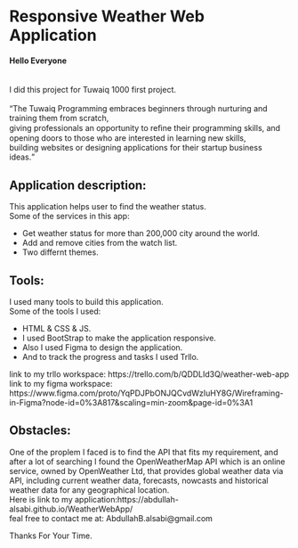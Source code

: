 
<h1> Responsive Weather Web Application  </h1>

<h4>Hello Everyone   </h4> <br>
I did this project for Tuwaiq 1000 first project. <br>
<br>
<q>The Tuwaiq Programming embraces beginners through nurturing and training them from scratch,  <br>
giving professionals an opportunity to reﬁne their programming skills, and opening doors to those who are interested in learning new skills,<br>
building websites or designing applications for their startup business ideas.</q><br>

<h2> Application description:  </h2>

<p>This application helps user to find the weather status. <br>
Some of the services in this app:
</p>
<ul>
<li>Get weather status for more than 200,000 city around the world.</li>
<li>Add and remove cities from the watch list.</li>
<li>Two differnt themes.</li>
</ul>

<h2>Tools:</h2>
<p>I used many tools to build this application. <br>
Some of the tools I used:
</p>
<ul>
<li>HTML & CSS & JS.</li>
<li>I used BootStrap to make the application responsive.</li>
<li>Also I used Figma to design the application.</li>
<li>And to track the progress and tasks I used Trllo.</li>
</ul>
link to my trllo workspace: https://trello.com/b/QDDLId3Q/weather-web-app  <br>
link to my figma workspace: https://www.figma.com/proto/YqPDJPbONJQCvdWzIuHY8G/Wireframing-in-Figma?node-id=0%3A817&scaling=min-zoom&page-id=0%3A1

<h2> Obstacles:</h2>
One of the proplem I faced is to find the API that fits my requirement, and after a lot of searching I found the OpenWeatherMap API which is an online service, owned by OpenWeather Ltd, that provides global weather data via API, including current weather data, forecasts, nowcasts and historical weather data for any geographical location.
 <br>
Here is link to my application:https://abdullah-alsabi.github.io/WeatherWebApp/ <br>
feal free to contact me at: AbdullahB.alsabi@gmail.com

Thanks For Your Time.
